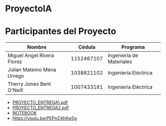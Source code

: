 # ProyectoIA
# Participantes del Proyecto

| Nombre                        | Cédula       | Programa                |
| ----------------------------- | ------------ | ----------------------- |
| Miguel Angel Rivera Florez    | 1152467107   | Ingeniería de Materiales|
| Julian Matemo Mena Urrego     | 1038821102   | Ingeniería Eléctrica    |
| Therry Jones Bent O'Neill     | 1007433181   | Ingeniería Eléctrica    |

- [PROYECTO_ENTREGA1.pdf](PROYECTO_ENTREGA1.pdf)
- [PROYECTO_ENTREGA2.pdf](PROYECTO_ENTREGA2.pdf)
- [NOTEBOOK](01-Exporacion_de_datos.ipynb)
- https://youtu.be/PEPnZ4h9w5g
  
